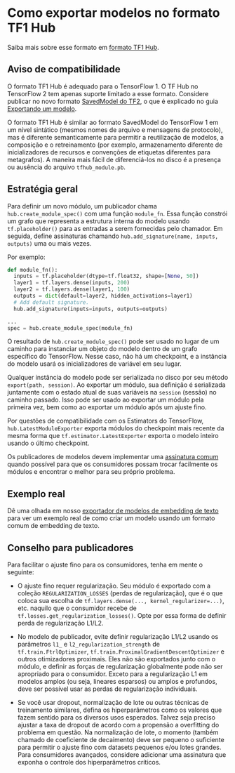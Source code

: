 # Como exportar modelos no formato TF1 Hub

Saiba mais sobre esse formato em [formato TF1 Hub](tf1_hub_module.md).

## Aviso de compatibilidade

O formato TF1 Hub é adequado para o TensorFlow 1. O TF Hub no TensorFlow 2 tem apenas suporte limitado a esse formato. Considere publicar no novo formato [SavedModel do TF2](tf2_saved_model.md), o que é explicado no guia [Exportando um modelo](exporting_tf2_saved_model).

O formato TF1 Hub é similar ao formato SavedModel do TensorFlow 1 em um nível sintático (mesmos nomes de arquivo e mensagens de protocolo), mas é diferente semanticamente para permitir a reutilização de modelos, a composição e o retreinamento (por exemplo, armazenamento diferente de inicializadores de recursos e convenções de etiquetas diferentes para metagrafos). A maneira mais fácil de diferenciá-los no disco é a presença ou ausência do arquivo `tfhub_module.pb`.

## Estratégia geral

Para definir um novo módulo, um publicador chama `hub.create_module_spec()` com uma função `module_fn`. Essa função constrói um grafo que representa a estrutura interna do modelo usando `tf.placeholder()` para as entradas a serem fornecidas pelo chamador. Em seguida, define assinaturas chamando `hub.add_signature(name, inputs, outputs)` uma ou mais vezes.

Por exemplo:

```python
def module_fn():
  inputs = tf.placeholder(dtype=tf.float32, shape=[None, 50])
  layer1 = tf.layers.dense(inputs, 200)
  layer2 = tf.layers.dense(layer1, 100)
  outputs = dict(default=layer2, hidden_activations=layer1)
  # Add default signature.
  hub.add_signature(inputs=inputs, outputs=outputs)

...
spec = hub.create_module_spec(module_fn)
```

O resultado de `hub.create_module_spec()` pode ser usado no lugar de um caminho para instanciar um objeto do modelo dentro de um grafo específico do TensorFlow. Nesse caso, não há um checkpoint, e a instância do modelo usará os inicializadores de variável em seu lugar.

Qualquer instância do modelo pode ser serializada no disco por seu método `export(path, session)`. Ao exportar um módulo, sua definição é serializada juntamente com o estado atual de suas variáveis na `session` (sessão) no caminho passado. Isso pode ser usado ao exportar um módulo pela primeira vez, bem como ao exportar um módulo após um ajuste fino.

Por questões de compatibilidade com os Estimators do TensorFlow, `hub.LatestModuleExporter` exporta módulos do checkpoint mais recente da mesma forma que `tf.estimator.LatestExporter` exporta o modelo inteiro usando o último checkpoint.

Os publicadores de modelos devem implementar uma [assinatura comum](common_signatures/index.md) quando possível para que os consumidores possam trocar facilmente os módulos e encontrar o melhor para seu próprio problema.

## Exemplo real

Dê uma olhada em nosso [exportador de modelos de embedding de texto](https://github.com/tensorflow/hub/blob/master/examples/text_embeddings/export.py) para ver um exemplo real de como criar um modelo usando um formato comum de embedding de texto.

## Conselho para publicadores

Para facilitar o ajuste fino para os consumidores, tenha em mente o seguinte:

- O ajuste fino requer regularização. Seu módulo é exportado com a coleção `REGULARIZATION_LOSSES` (perdas de regularização), que é o que coloca sua escolha de `tf.layers.dense(..., kernel_regularizer=...)`, etc. naquilo que o consumidor recebe de `tf.losses.get_regularization_losses()`. Opte por essa forma de definir perda de regularização L1/L2.

- No modelo de publicador, evite definir regularização L1/L2 usando os parâmetros `l1_` e `l2_regularization_strength` de `tf.train.FtrlOptimizer`, `tf.train.ProximalGradientDescentOptimizer` e outros otimizadores proximais. Eles não são exportados junto com o módulo, e definir as forças de regularização globalmente pode não ser apropriado para o consumidor. Exceto para a regularização L1 em modelos amplos (ou seja, lineares esparsos) ou amplos e profundos, deve ser possível usar as perdas de regularização individuais.

- Se você usar dropout, normalização de lote ou outras técnicas de treinamento similares, defina os hiperparâmetros como os valores que fazem sentido para os diversos usos esperados. Talvez seja preciso ajustar a taxa de dropout de acordo com a propensão a overfitting do problema em questão. Na normalização de lote, o momento (também chamado de coeficiente de decaimento) deve ser pequeno o suficiente para permitir o ajuste fino com datasets pequenos e/ou lotes grandes. Para consumidores avançados, considere adicionar uma assinatura que exponha o controle dos hiperparâmetros críticos.
